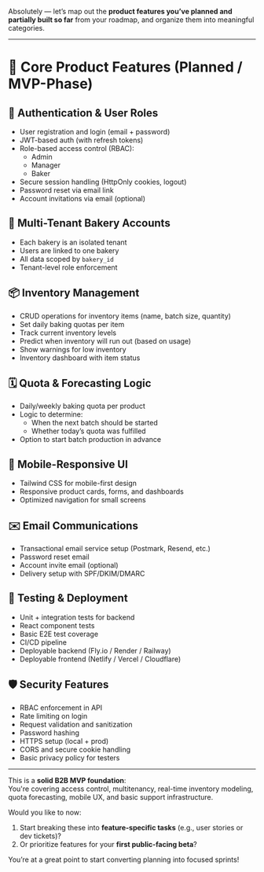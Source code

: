 Absolutely — let’s map out the **product features you’ve planned and partially built so far** from your roadmap, and organize them into meaningful categories.

---

# 🧩 Core Product Features (Planned / MVP-Phase)

## 👥 **Authentication & User Roles**
- User registration and login (email + password)
- JWT-based auth (with refresh tokens)
- Role-based access control (RBAC):
  - Admin
  - Manager
  - Baker
- Secure session handling (HttpOnly cookies, logout)
- Password reset via email link
- Account invitations via email (optional)

## 🏢 **Multi-Tenant Bakery Accounts**
- Each bakery is an isolated tenant
- Users are linked to one bakery
- All data scoped by `bakery_id`
- Tenant-level role enforcement

## 📦 **Inventory Management**
- CRUD operations for inventory items (name, batch size, quantity)
- Set daily baking quotas per item
- Track current inventory levels
- Predict when inventory will run out (based on usage)
- Show warnings for low inventory
- Inventory dashboard with item status

## 🗓️ **Quota & Forecasting Logic**
- Daily/weekly baking quota per product
- Logic to determine:
  - When the next batch should be started
  - Whether today’s quota was fulfilled
- Option to start batch production in advance

## 📱 **Mobile-Responsive UI**
- Tailwind CSS for mobile-first design
- Responsive product cards, forms, and dashboards
- Optimized navigation for small screens

## ✉️ **Email Communications**
- Transactional email service setup (Postmark, Resend, etc.)
- Password reset email
- Account invite email (optional)
- Delivery setup with SPF/DKIM/DMARC

## 🧪 **Testing & Deployment**
- Unit + integration tests for backend
- React component tests
- Basic E2E test coverage
- CI/CD pipeline
- Deployable backend (Fly.io / Render / Railway)
- Deployable frontend (Netlify / Vercel / Cloudflare)

## 🛡️ **Security Features**
- RBAC enforcement in API
- Rate limiting on login
- Request validation and sanitization
- Password hashing
- HTTPS setup (local + prod)
- CORS and secure cookie handling
- Basic privacy policy for testers

---

This is a **solid B2B MVP foundation**:  
You're covering access control, multitenancy, real-time inventory modeling, quota forecasting, mobile UX, and basic support infrastructure.

Would you like to now:
1. Start breaking these into **feature-specific tasks** (e.g., user stories or dev tickets)?
2. Or prioritize features for your **first public-facing beta**?

You’re at a great point to start converting planning into focused sprints!